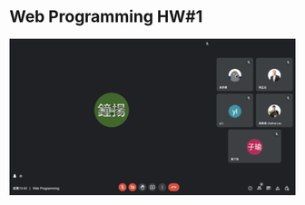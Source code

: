 # Web Programming HW#1
![alt text](https://github.com/judycpc/wp1111/blob/main/hw1/demo.png?raw=true)
